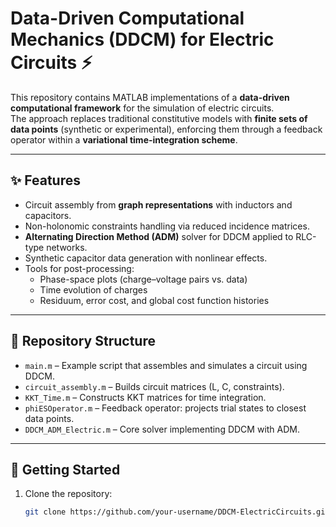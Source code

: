 # Data-Driven Computational Mechanics (DDCM) for Electric Circuits ⚡

This repository contains MATLAB implementations of a **data-driven computational framework** for the simulation of electric circuits.  
The approach replaces traditional constitutive models with **finite sets of data points** (synthetic or experimental), enforcing them through a feedback operator within a **variational time-integration scheme**.

---

## ✨ Features
- Circuit assembly from **graph representations** with inductors and capacitors.  
- Non-holonomic constraints handling via reduced incidence matrices.  
- **Alternating Direction Method (ADM)** solver for DDCM applied to RLC-type networks.  
- Synthetic capacitor data generation with nonlinear effects.  
- Tools for post-processing:
  - Phase-space plots (charge–voltage pairs vs. data)  
  - Time evolution of charges  
  - Residuum, error cost, and global cost function histories  

---

## 📂 Repository Structure
- `main.m` – Example script that assembles and simulates a circuit using DDCM.  
- `circuit_assembly.m` – Builds circuit matrices (L, C, constraints).  
- `KKT_Time.m` – Constructs KKT matrices for time integration.  
- `phiESOperator.m` – Feedback operator: projects trial states to closest data points.  
- `DDCM_ADM_Electric.m` – Core solver implementing DDCM with ADM.  

---

## 🚀 Getting Started

1. Clone the repository:
   ```bash
   git clone https://github.com/your-username/DDCM-ElectricCircuits.git



